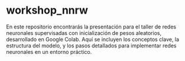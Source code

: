 # workshop_nnrw
En este repositorio encontrarás la presentación para el taller de redes neuronales supervisadas con inicialización de pesos aleatorios, desarrollado en Google Colab. Aquí se incluyen los conceptos clave, la estructura del modelo, y los pasos detallados para implementar redes neuronales en un entorno práctico.
